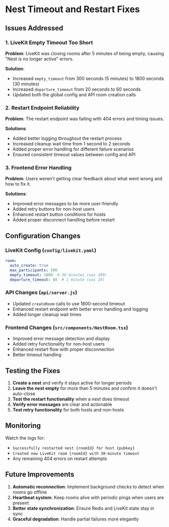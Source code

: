 # Nest Timeout and Restart Fixes

## Issues Addressed

### 1. LiveKit Empty Timeout Too Short
**Problem**: LiveKit was closing rooms after 5 minutes of being empty, causing "Nest is no longer active" errors.

**Solution**: 
- Increased `empty_timeout` from 300 seconds (5 minutes) to 1800 seconds (30 minutes)
- Increased `departure_timeout` from 20 seconds to 60 seconds
- Updated both the global config and API room creation calls

### 2. Restart Endpoint Reliability
**Problem**: The restart endpoint was failing with 404 errors and timing issues.

**Solutions**:
- Added better logging throughout the restart process
- Increased cleanup wait time from 1 second to 2 seconds
- Added proper error handling for different failure scenarios
- Ensured consistent timeout values between config and API

### 3. Frontend Error Handling
**Problem**: Users weren't getting clear feedback about what went wrong and how to fix it.

**Solutions**:
- Improved error messages to be more user-friendly
- Added retry buttons for non-host users
- Enhanced restart button conditions for hosts
- Added proper disconnect handling before restart

## Configuration Changes

### LiveKit Config (`config/livekit.yaml`)
```yaml
room:
  auto_create: true
  max_participants: 500
  empty_timeout: 1800  # 30 minutes (was 300)
  departure_timeout: 60  # 1 minute (was 20)
```

### API Changes (`api/server.js`)
- Updated `createRoom` calls to use 1800-second timeout
- Enhanced restart endpoint with better error handling and logging
- Added longer cleanup wait times

### Frontend Changes (`src/components/NestRoom.tsx`)
- Improved error message detection and display
- Added retry functionality for non-host users
- Enhanced restart flow with proper disconnection
- Better timeout handling

## Testing the Fixes

1. **Create a nest** and verify it stays active for longer periods
2. **Leave the nest empty** for more than 5 minutes and confirm it doesn't auto-close
3. **Test the restart functionality** when a nest does timeout
4. **Verify error messages** are clear and actionable
5. **Test retry functionality** for both hosts and non-hosts

## Monitoring

Watch the logs for:
- `Successfully restarted nest {roomId} for host {pubkey}`
- `Created new LiveKit room {roomId} with 30-minute timeout`
- Any remaining 404 errors on restart attempts

## Future Improvements

1. **Automatic reconnection**: Implement background checks to detect when rooms go offline
2. **Heartbeat system**: Keep rooms alive with periodic pings when users are present
3. **Better state synchronization**: Ensure Redis and LiveKit state stay in sync
4. **Graceful degradation**: Handle partial failures more elegantly